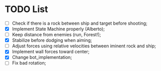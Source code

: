 # TODO List

- [ ] Check if there is a rock between ship and target before shooting;
- [x] Implement State Machine properly (Alberto);
- [ ] Keep distance from enemies (run, Forest!);
- [x] Stabilize before dodging when aiming;
- [ ] Adjust forces using relative velocities between iminent rock and ship;
- [x] Implement wall forces toward center;
- [x] Change bot_implementation;
- [ ] Fix bad rotation;
